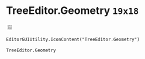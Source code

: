 # TreeEditor.Geometry `19x18`
<img src="/img/TreeEditor.Geometry.png" width=19 height=18>

``` CSharp
EditorGUIUtility.IconContent("TreeEditor.Geometry")
```
```
TreeEditor.Geometry
```
